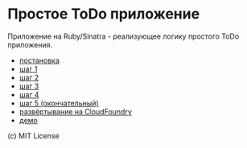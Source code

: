 Простое ToDo приложение
=======================

Приложение на Ruby/Sinatra - реализующее логику простого ToDo приложения.

 * [постановка](https://github.com/nemilya/ruby-todo-demo/blob/master/spec.ru.md)
 * [шаг 1](https://github.com/nemilya/ruby-todo-demo/commit/004602c0dde4577572be7f2cd35ee67e06670eeb)
 * [шаг 2](https://github.com/nemilya/ruby-todo-demo/commit/44c1ba732a04c9b51ac83893c76ab31c0ee125b2)
 * [шаг 3](https://github.com/nemilya/ruby-todo-demo/commit/476cb443d503accd39c3d45db845decd3d961040)
 * [шаг 4](https://github.com/nemilya/ruby-todo-demo/commit/d01978124c7f9e8eb7e9c5eb3a98efc2dfae1a2f)
 * [шаг 5 (окончательный)](https://github.com/nemilya/ruby-todo-demo/commit/19f6bbae6095b6573ddccb231f0b765c97c26568)
 * [развёртывание на CloudFoundry](https://github.com/nemilya/ruby-todo-demo/commit/326cd9dc81f24bf6b5391e9b6f1de9bb48d1f975)
 * [демо](http://ruby-todo-demo.cloudfoundry.com/)


(с) MIT License